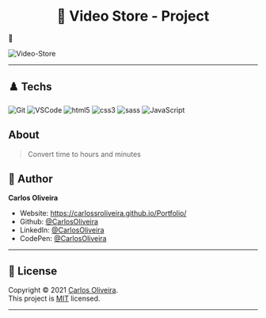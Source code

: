 <h1 align="center"> 🏴󠁧󠁢󠁥󠁮󠁧󠁿 Video Store - Project</h1>

🖤 <br />

![Video-Store](https://user-images.githubusercontent.com/63623377/114935251-56091300-9e11-11eb-93c8-0cd45ec504ba.gif)

---

## ♟️ Techs 

  ![Git](https://img.shields.io/badge/-Git-F05032?style=flat-square&logo=git&logoColor=white)
  ![VSCode](https://img.shields.io/badge/-VSCode-0085D1?style=flat-square&logo=visual-studio-code&logoColor=white)
  ![html5](https://img.shields.io/badge/-html5-DD4B25?style=flat-square&logo=html5&logoColor=white)
  ![css3](https://img.shields.io/badge/-css3-254BDD?style=flat-square&logo=css3&logoColor=white)
  ![sass](https://img.shields.io/badge/-sass-FFC0CB?style=flat-square&logo=sass&logoColor=white)
  ![JavaScript](https://img.shields.io/badge/-JavaScript-F7B93E?style=flat-square&logo=javascript&logoColor=white)

## About
> Convert time to hours and minutes

## 👤 Author

**Carlos Oliveira**

* Website:  https://carlossroliveira.github.io/Portfolio/
* Github:   [@CarlosOliveira](https://github.com/carlossroliveira)
* LinkedIn: [@CarlosOliveira](https://www.linkedin.com/in/carlos-oliveira-ab93941a1/)
* CodePen:  [@CarlosOliveira](https://codepen.io/carlosjs)

---

## 📝 License

Copyright © 2021 [Carlos Oliveira](https://github.com/carlossroliveira).<br />
This project is [MIT](https://github.com/carlossroliveira/screenboard/blob/master/LICENSE) licensed.

***













